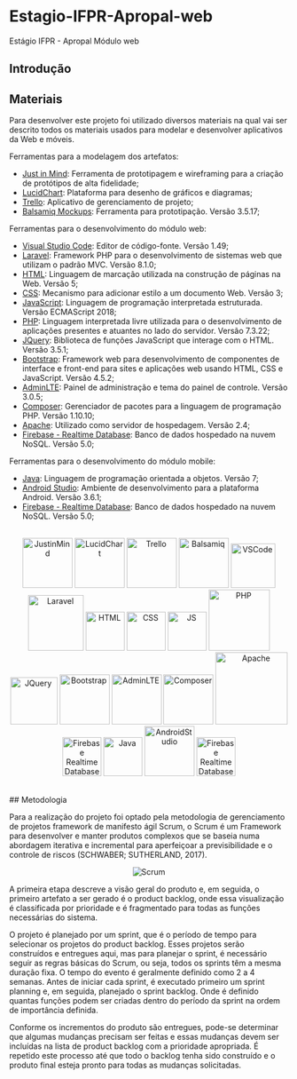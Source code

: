 # Estagio-IFPR-Apropal-web
 Estágio IFPR - Apropal Módulo web

## Introdução

## Materiais

Para desenvolver este projeto foi utilizado diversos materiais na qual vai ser descrito todos os materiais usados para modelar e desenvolver aplicativos da Web e móveis.

Ferramentas para a modelagem dos artefatos:<br>
* [Just in Mind](https://www.justinmind.com/): Ferramenta de prototipagem e wireframing para a criação de protótipos de alta fidelidade;
* [LucidChart](https://www.lucidchart.com/pages/pt): Plataforma para desenho de gráficos e diagramas;
* [Trello](https://trello.com/pt-BR): Aplicativo de gerenciamento de projeto;
* [Balsamiq Mockups](https://balsamiq.com/wireframes/): Ferramenta para prototipação. Versão 3.5.17;

Ferramentas para o desenvolvimento do módulo web:<br>
* [Visual Studio Code](https://code.visualstudio.com/): Editor de código-fonte. Versão 1.49;
* [Laravel](https://laravel.com/): Framework PHP para o desenvolvimento de sistemas web que utilizam o padrão MVC. Versão 8.1.0;
* [HTML](https://www.w3schools.com/html/): Linguagem de marcação utilizada na construção de páginas na Web. Versão 5;
* [CSS](https://www.w3schools.com/css/): Mecanismo para adicionar estilo a um documento Web. Versão 3;
* [JavaScript](https://www.javascript.com/): Linguagem de programação interpretada estruturada. Versão ECMAScript 2018;
* [PHP](https://www.php.net/): Linguagem interpretada livre utilizada para o desenvolvimento de aplicações presentes e atuantes no lado do servidor. Versão 7.3.22;
* [JQuery](https://jquery.com/): Biblioteca de funções JavaScript que interage com o HTML. Versão 3.5.1;
* [Bootstrap](https://getbootstrap.com/): Framework web para desenvolvimento de componentes de interface e front-end para sites e aplicações web usando HTML, CSS e JavaScript. Versão 4.5.2;
* [AdminLTE](https://adminlte.io/): Painel de administração e tema do painel de controle. Versão 3.0.5;
* [Composer](https://getcomposer.org/): Gerenciador de pacotes para a linguagem de programação PHP. Versão 1.10.10;
* [Apache](https://www.apache.org/): Utilizado como servidor de hospedagem. Versão 2.4;
* [Firebase - Realtime Database](https://firebase.google.com/docs/database): Banco de dados hospedado na nuvem NoSQL. Versão 5.0;

Ferramentas para o desenvolvimento do módulo mobile:<br>
* [Java](https://www.java.com/pt-BR/): Linguagem de programação orientada a objetos. Versão 7;
* [Android Studio](https://developer.android.com/): Ambiente de desenvolvimento para a plataforma Android. Versão 3.6.1;
* [Firebase - Realtime Database](https://firebase.google.com/docs/database): Banco de dados hospedado na nuvem NoSQL. Versão 5.0;
<br><br>
<p align="center">
    <img src="https://images2.imgbox.com/13/c1/iOujbWSW_o.png" alt="JustinMind" width="90"/>
    <img src="https://images2.imgbox.com/4b/04/1ZI36ZJP_o.png" alt="LucidChart" width="90"/>
    <img src="https://images2.imgbox.com/d5/ca/azO4nBnS_o.png" alt="Trello" width="90"/>
    <img src="https://images2.imgbox.com/ce/4c/NIJU6hIQ_o.png" alt="Balsamiq" width="90"/>
    <img src="https://images2.imgbox.com/24/0a/Pwfld5DP_o.png" alt="VSCode" width="80"/>
    <img src="https://images2.imgbox.com/d0/81/B8BthKzs_o.png" alt="Laravel " width="100"/>
    <img src="https://images2.imgbox.com/40/d0/DKhpMHrw_o.png" alt="HTML" width="70"/>
    <img src="https://images2.imgbox.com/95/46/S0mcZhYd_o.png" alt="CSS" width="70"/>
    <img src="https://images2.imgbox.com/6b/50/zIrWZTXv_o.png" alt="JS" width="70"/>
    <img src="https://images2.imgbox.com/c6/78/o8NuYvET_o.png" alt="PHP" width="110"/><br>
    <img src="https://images2.imgbox.com/4a/ec/lkhoSzkv_o.png" alt="JQuery" width="85"/>
    <img src="https://images2.imgbox.com/8e/5e/vOJHGR9x_o.png" alt="Bootstrap" width="90"/>
    <img src="https://images2.imgbox.com/e5/50/eRCe0Awb_o.png" alt="AdminLTE" width="90"/>
    <img src="https://images2.imgbox.com/84/38/ZPEYOYZ3_o.png" alt="Composer" width="90"/>
    <img src="https://images2.imgbox.com/aa/cd/PAkYNg6v_o.png" alt="Apache" width="130"/>
    <img src="https://images2.imgbox.com/98/d8/j9j6mHsc_o.png" alt="Firebase Realtime Database" width="70"/>
    <img src="https://images2.imgbox.com/5c/5f/GlouRgab_o.png" alt="Java" width="70"/>
    <img src="https://images2.imgbox.com/cd/04/pWQcDslz_o.png" alt="AndroidStudio" width="90"/>
    <img src="https://images2.imgbox.com/98/d8/j9j6mHsc_o.png" alt="Firebase Realtime Database" width="70"/>
</p>
<br>
## Metodologia

Para a realização do projeto foi optado pela metodologia de gerenciamento de projetos framework de manifesto ágil Scrum, o Scrum é um Framework para desenvolver e manter produtos complexos que se baseia numa abordagem iterativa e incremental para aperfeiçoar a previsibilidade e o controle de riscos (SCHWABER; SUTHERLAND, 2017).

<p align="center">
  <img src="https://images2.imgbox.com/4b/fd/0gyBFnXc_o.png" alt="Scrum"/>
</p>


A primeira etapa descreve a visão geral do produto e, em seguida, o primeiro artefato a ser gerado é o product backlog, onde essa visualização é classificada por prioridade e é fragmentado para todas as funções necessárias do sistema.

O projeto é planejado por um sprint, que é o período de tempo para selecionar os projetos do product backlog. Esses projetos serão construídos e entregues aqui, mas para planejar o sprint, é necessário seguir as regras básicas do Scrum, ou seja, todos os sprints têm a mesma duração fixa. O tempo do evento é geralmente definido como 2 a 4 semanas. Antes de iniciar cada sprint, é executado primeiro um sprint planning e, em seguida, planejado o sprint backlog. Onde é definido quantas funções podem ser criadas dentro do período da sprint na ordem de importância definida.

Conforme os incrementos do produto são entregues, pode-se determinar que algumas mudanças precisam ser feitas e essas mudanças devem ser incluídas na lista de product backlog com a prioridade apropriada. É repetido este processo até que todo o backlog tenha sido construído e o produto final esteja pronto para todas as mudanças solicitadas.


